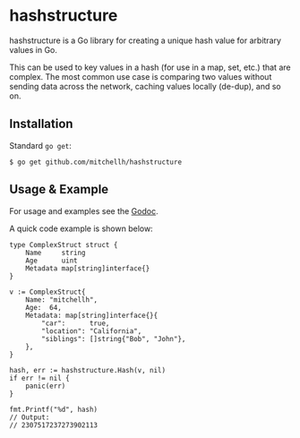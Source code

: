 # hashstructure

hashstructure is a Go library for creating a unique hash value
for arbitrary values in Go.

This can be used to key values in a hash (for use in a map, set, etc.)
that are complex. The most common use case is comparing two values without
sending data across the network, caching values locally (de-dup), and so on.

## Installation

Standard `go get`:

```
$ go get github.com/mitchellh/hashstructure
```

## Usage & Example

For usage and examples see the [Godoc](http://godoc.org/github.com/mitchellh/hashstructure).

A quick code example is shown below:


	type ComplexStruct struct {
		Name     string
		Age      uint
		Metadata map[string]interface{}
	}

	v := ComplexStruct{
		Name: "mitchellh",
		Age:  64,
		Metadata: map[string]interface{}{
			"car":      true,
			"location": "California",
			"siblings": []string{"Bob", "John"},
		},
	}

	hash, err := hashstructure.Hash(v, nil)
	if err != nil {
		panic(err)
	}

	fmt.Printf("%d", hash)
	// Output:
	// 2307517237273902113
